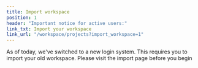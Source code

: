 ```yaml
---
title: Import workspace
position: 1
header: "Important notice for active users:"
link_txt: Import your workspace
link_url: "/workspace/projects?import_workspace=1"
---
```


As of today, we've switched to a new login system. This requires you to import your old workspace. Please visit the import page before you begin